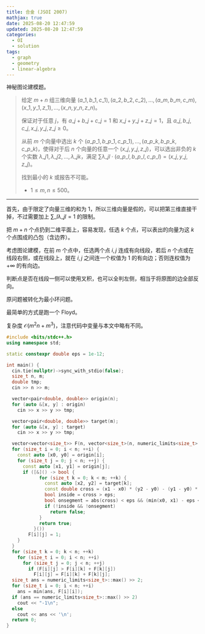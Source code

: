 ```yaml
---
title: 合金 (JSOI 2007)
mathjax: true
date: 2025-08-20 12:47:59
updated: 2025-08-20 12:47:59
categories:
  - OI
  - solution
tags:
  - graph
  - geometry
  - linear-algebra
---
```


神秘图论建模题。

> 给定 $m+n$ 组三维向量 $\left(a\_1,b\_1,c\_1\right),\left(a\_2,b\_2,c\_2\right),\ldots,\left(a\_m,b\_m,c\_m\right),\left(x\_1,y\_1,z\_1\right),\ldots,\left(x\_n,y\_n,z\_n\right)$。
>
> 保证对于任意 $j$，有 $a\_j+b\_j+c\_j=1$ 和 $x\_j+y\_j+z\_j=1$，且 $a\_j,b\_j,c\_j,x\_j,y\_j,z\_j\geqslant 0$。
>
> 从前 $m$ 个向量中选出 $k$ 个 $\left(a\_{p\_1},b\_{p\_1},c\_{p\_1}\right),\ldots,\left(a\_{p\_k},b\_{p\_k},c\_{p\_k}\right)$，使得对于后 $n$ 个向量的任意一个 $\left(x\_j,y\_j,z\_j\right)$，可以选出非负的 $k$ 个实数 $\lambda\_{j1},\lambda\_{j2},\ldots,\lambda\_{jk}$，满足 $\sum\lambda\_{jl}\cdot\left(a\_{p\_l},b\_{p\_l},c\_{p\_l}\right)=\left(x\_j,y\_j,z\_j\right)$。
>
> 找到最小的 $k$ 或报告不可能。
>
> + $1\leqslant m,n\leqslant 500$。

<!-- more -->

---

首先，由于限定了向量三维的和为 $1$，所以三维向量是假的，可以把第三维直接干掉，不过需要加上 $\sum\_{l} \lambda\_{jl}=1$ 的限制。

把 $m+n$ 个点扔到二维平面上，容易发现，任选 $k$ 个点，可以表出的向量为这 $k$ 个点围成的凸包（含边界）。

考虑图论建模，在前 $m$ 个点中，任选两个点 $i,j$ 连成有向线段，若后 $n$ 个点或在线段右侧，或在线段上，就在 $i,j$ 之间连一个权值为 $1$ 的有向边；否则连权值为 $+\infty$ 的有向边。

判断点是否在线段一侧可以使用叉积，也可以全判左侧，相当于将原图的边全部反向。

原问题被转化为最小环问题。

最简单的方式是跑一个 Floyd。

复杂度 $\mathcal O\left(m^{2}n+m^{3}\right)$，注意代码中变量与本文中略有不同。

```cpp
#include <bits/stdc++.h>
using namespace std;

static constexpr double eps = 1e-12;

int main() {
  cin.tie(nullptr)->sync_with_stdio(false);
  size_t n, m;
  double tmp;
  cin >> n >> m;

  vector<pair<double, double>> origin(n);
  for (auto &[x, y] : origin)
    cin >> x >> y >> tmp;

  vector<pair<double, double>> target(m);
  for (auto &[x, y] : target)
    cin >> x >> y >> tmp;

  vector<vector<size_t>> F(n, vector<size_t>(n, numeric_limits<size_t>::max() >> 2));
  for (size_t i = 0; i < n; ++i) {
    const auto [x0, y0] = origin[i];
    for (size_t j = 0; j < n; ++j) {
      const auto [x1, y1] = origin[j];
      if ([&]() -> bool {
            for (size_t k = 0; k < m; ++k) {
              const auto [x2, y2] = target[k];
              const double cross = (x1 - x0) * (y2 - y0) - (y1 - y0) * (x2 - x0);
              bool inside = cross > eps;
              bool onsegment = abs(cross) < eps && (min(x0, x1) - eps <= x2 && x2 <= max(x0, x1) + eps);
              if (!inside && !onsegment)
                return false;
            }
            return true;
          }())
        F[i][j] = 1;
    }
  }
  for (size_t k = 0; k < n; ++k)
    for (size_t i = 0; i < n; ++i)
      for (size_t j = 0; j < n; ++j)
        if (F[i][j] > F[i][k] + F[k][j])
          F[i][j] = F[i][k] + F[k][j];
  size_t ans = numeric_limits<size_t>::max() >> 2;
  for (size_t i = 0; i < n; ++i)
    ans = min(ans, F[i][i]);
  if (ans == numeric_limits<size_t>::max() >> 2)
    cout << "-1\n";
  else
    cout << ans << '\n';
  return 0;
}
```
